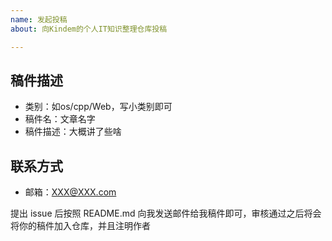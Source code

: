 ```yaml
---
name: 发起投稿
about: 向Kindem的个人IT知识整理仓库投稿

---
```


## 稿件描述
* 类别：如os/cpp/Web，写小类别即可
* 稿件名：文章名字
* 稿件描述：大概讲了些啥

## 联系方式
* 邮箱：XXX@XXX.com

提出 issue 后按照 README.md 向我发送邮件给我稿件即可，审核通过之后将会将你的稿件加入仓库，并且注明作者
